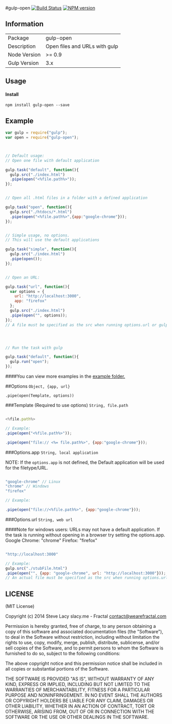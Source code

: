 #gulp-open
[![Build Status](https://travis-ci.org/stevelacy/gulp-open.png?branch=master)](https://travis-ci.org/stevelacy/gulp-open)
[![NPM version](https://badge.fury.io/js/gulp-open.png)](http://badge.fury.io/js/gulp-open)

## Information

<table>
<tr> 
<td>Package</td><td>gulp-open</td>
</tr>
<tr>
<td>Description</td>
<td>Open files and URLs with gulp</td>
</tr>
<tr>
<td>Node Version</td>
<td>>= 0.9</td>
</tr>
<tr>
<td>Gulp Version</td>
<td>3.x</td>
</tr>
</table>

## Usage
#### Install
    npm install gulp-open --save

## Example

```javascript
var gulp = require("gulp");
var open = require("gulp-open");



// Default usage:
// Open one file with default application

gulp.task("default", function(){
  gulp.src("./index.html")
  .pipe(open("<%file.path%>")); 
});


// Open all .html files in a folder with a defined application

gulp.task("open", function(){
  gulp.src("./htdocs/*.html")
  .pipe(open("<%file.path%>",{app:"google-chrome"}));
});


// Simple usage, no options.
// This will use the default applications

gulp.task("simple", function(){
  gulp.src("./index.html")
  .pipe(open());
});


// Open an URL:

gulp.task("url", function(){
  var options = {
    url: "http://localhost:3000",
    app: "firefox"
  };
  gulp.src("./index.html")
  .pipe(open("", options));
});
// A file must be specified as the src when running options.url or gulp will overlook the task.




// Run the task with gulp

gulp.task("default", function(){
  gulp.run("open");
});
```
####You can view more examples in the [example folder.](https://github.com/stevelacy/gulp-open/tree/master/examples)


##Options
`Object, {app, url}`

`.pipe(open(Template, options))`

###Template (Required to use options)
`String, file.path`

```javascript

<%file.path%>

// Example:
.pipe(open("<%file.path%>"));

.pipe(open("file:// <%= file.path%>", {app:"google-chrome"}));

```


###Options.app
`String, local application`

NOTE: If the ``options.app`` is not defined, the Default application will be used for the filetype/URL.

```javascript

"google-chrome" // Linux 
"chrome" // Windows
"firefox"

// Example:

.pipe(open("file://<%file.path%>", {app:"google-chrome"}));

```
###Options.url
`String, web url`

####Note for windows users: 
URLs may not have a default application. If the task is running without opening in a browser try setting the options.app.
Google Chrome: "chrome"
Firefox: "firefox"

```javascript

"http://localhost:3000"

// Example:
gulp.src("./stubFile.html")
.pipe(open("", {app: "google-chrome", url: "http://localhost:3000"}));
// An actual file must be specified as the src when running options.url or gulp-open es.map will overlook the task.
```




## LICENSE

(MIT License)

Copyright (c) 2014 Steve Lacy slacy.me - Fractal <contact@wearefractal.com>

Permission is hereby granted, free of charge, to any person obtaining
a copy of this software and associated documentation files (the
"Software"), to deal in the Software without restriction, including
without limitation the rights to use, copy, modify, merge, publish,
distribute, sublicense, and/or sell copies of the Software, and to
permit persons to whom the Software is furnished to do so, subject to
the following conditions:

The above copyright notice and this permission notice shall be
included in all copies or substantial portions of the Software.

THE SOFTWARE IS PROVIDED "AS IS", WITHOUT WARRANTY OF ANY KIND,
EXPRESS OR IMPLIED, INCLUDING BUT NOT LIMITED TO THE WARRANTIES OF
MERCHANTABILITY, FITNESS FOR A PARTICULAR PURPOSE AND
NONINFRINGEMENT. IN NO EVENT SHALL THE AUTHORS OR COPYRIGHT HOLDERS BE
LIABLE FOR ANY CLAIM, DAMAGES OR OTHER LIABILITY, WHETHER IN AN ACTION
OF CONTRACT, TORT OR OTHERWISE, ARISING FROM, OUT OF OR IN CONNECTION
WITH THE SOFTWARE OR THE USE OR OTHER DEALINGS IN THE SOFTWARE.

